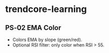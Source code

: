 # trendcore-learning

## PS‑02 EMA Color  
- Colors EMA by slope (green/red).  
- Optional RSI filter: only color when RSI > 55.  
